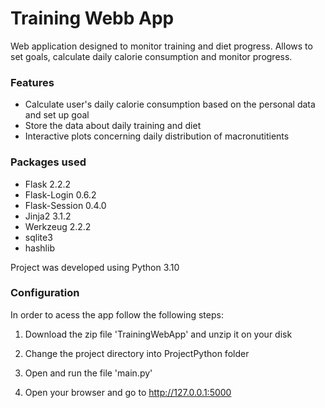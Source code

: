 # Training Webb App
Web application designed to monitor training and diet progress. Allows to set goals, calculate daily calorie consumption and monitor progress.
### Features
- Calculate user's daily calorie consumption based on the personal data and set up goal
- Store the data about daily training and diet
- Interactive plots concerning daily distribution of macronutitients
### Packages used
- Flask 2.2.2
- Flask-Login 0.6.2
- Flask-Session 0.4.0
- Jinja2 3.1.2
- Werkzeug 2.2.2
- sqlite3
- hashlib

Project was developed using Python 3.10

### Configuration

In order to acess the app follow the following steps:

1. Download the zip file 'TrainingWebApp' and unzip it on your disk

2. Change the project directory into ProjectPython folder

3. Open and run the file 'main.py'

4. Open your browser and go to http://127.0.0.1:5000
